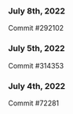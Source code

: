 ### July 8th, 2022

Commit #292102

### July 5th, 2022

Commit #314353


### July 4th, 2022

Commit #72281

